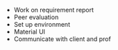 - Work on requirement report
- Peer evaluation
- Set up environment
- Material UI
- Communicate with client and prof
